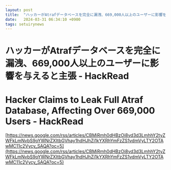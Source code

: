 ```yaml
---
layout: post
title:  "ハッカーがAtrafデータベースを完全に漏洩、669,000人以上のユーザーに影響を与えると主張 - HackRead"
date:   2024-03-31 06:34:10 +0900
tags: setuirynews 
---
```


# ハッカーがAtrafデータベースを完全に漏洩、669,000人以上のユーザーに影響を与えると主張 - HackRead



# Hacker Claims to Leak Full Atraf Database, Affecting Over 669,000 Users - HackRead

[https://news.google.com/rss/articles/CBMiRmh0dHBzOi8vd3d3LmhhY2tyZWFkLmNvbS9oYWNrZXItbGVhay1hdHJhZi1kYXRhYmFzZS1vdmVyLTY2OTAwMC11c2Vycy_SAQA?oc=5](https://news.google.com/rss/articles/CBMiRmh0dHBzOi8vd3d3LmhhY2tyZWFkLmNvbS9oYWNrZXItbGVhay1hdHJhZi1kYXRhYmFzZS1vdmVyLTY2OTAwMC11c2Vycy_SAQA?oc=5)

